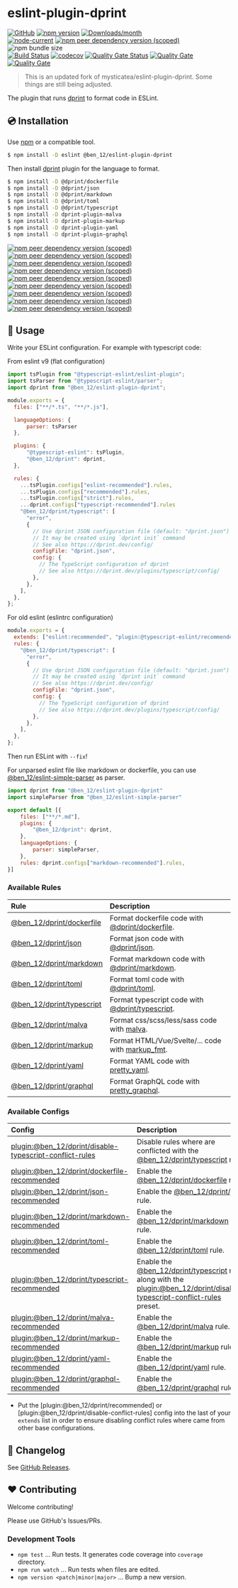# eslint-plugin-dprint

[![GitHub](https://img.shields.io/github/license/ben12/eslint-plugin-dprint)](https://github.com/ben12/eslint-plugin-dprint/blob/master/LICENSE)
[![npm version](https://img.shields.io/npm/v/@ben_12/eslint-plugin-dprint.svg)](https://www.npmjs.com/package/@ben_12/eslint-plugin-dprint)
[![Downloads/month](https://img.shields.io/npm/dm/@ben_12/eslint-plugin-dprint.svg)](http://www.npmtrends.com/@ben_12/eslint-plugin-dprint)\
[![node-current](https://img.shields.io/node/v/%40ben_12%2Feslint-plugin-dprint)](https://nodejs.org)
[![npm peer dependency version (scoped)](https://img.shields.io/npm/dependency-version/%40ben_12%2Feslint-plugin-dprint/peer/eslint)](https://www.npmjs.com/package/eslint)
![npm bundle size](https://img.shields.io/bundlephobia/min/%40ben_12%2Feslint-plugin-dprint)\
[![Build Status](https://github.com/ben12/eslint-plugin-dprint/workflows/CI/badge.svg)](https://github.com/ben12/eslint-plugin-dprint/actions)
[![codecov](https://codecov.io/gh/ben12/eslint-plugin-dprint/branch/master/graph/badge.svg)](https://codecov.io/gh/ben12/eslint-plugin-dprint)
[![Quality Gate Status](https://sonarcloud.io/api/project_badges/measure?project=ben12_eslint-plugin-dprint&metric=alert_status)](https://sonarcloud.io/summary/new_code?id=ben12_eslint-plugin-dprint)
[![Quality Gate](https://sonarcloud.io/api/project_badges/measure?project=ben12_eslint-plugin-dprint&metric=code_smells)](https://sonarcloud.io/dashboard?id=ben12_eslint-plugin-dprint)
[![Quality Gate](https://sonarcloud.io/api/project_badges/measure?project=ben12_eslint-plugin-dprint&metric=vulnerabilities)](https://sonarcloud.io/dashboard?id=ben12_eslint-plugin-dprint)

> This is an updated fork of mysticatea/eslint-plugin-dprint. Some things are still being adjusted.

The plugin that runs [dprint] to format code in ESLint.

## 💿 Installation

Use [npm] or a compatible tool.

```sh
$ npm install -D eslint @ben_12/eslint-plugin-dprint
```

Then install [dprint] plugin for the language to format.

```sh
$ npm install -D @dprint/dockerfile
$ npm install -D @dprint/json
$ npm install -D @dprint/markdown
$ npm install -D @dprint/toml
$ npm install -D @dprint/typescript
$ npm install -D dprint-plugin-malva
$ npm install -D dprint-plugin-markup
$ npm install -D dprint-plugin-yaml
$ npm install -D dprint-plugin-graphql
```

[![npm peer dependency version (scoped)](https://img.shields.io/npm/dependency-version/%40ben_12%2Feslint-plugin-dprint/peer/%40dprint%2Fdockerfile)](https://dprint.dev/plugins/dockerfile/)
[![npm peer dependency version (scoped)](https://img.shields.io/npm/dependency-version/%40ben_12%2Feslint-plugin-dprint/peer/%40dprint%2Fjson)](https://dprint.dev/plugins/json/)
[![npm peer dependency version (scoped)](https://img.shields.io/npm/dependency-version/%40ben_12%2Feslint-plugin-dprint/peer/%40dprint%2Fmarkdown)](https://dprint.dev/plugins/markdown/)
[![npm peer dependency version (scoped)](https://img.shields.io/npm/dependency-version/%40ben_12%2Feslint-plugin-dprint/peer/%40dprint%2Ftoml)](https://dprint.dev/plugins/toml/)
[![npm peer dependency version (scoped)](https://img.shields.io/npm/dependency-version/%40ben_12%2Feslint-plugin-dprint/peer/%40dprint%2Ftypescript)](https://dprint.dev/plugins/typescript/)
[![npm peer dependency version (scoped)](https://img.shields.io/npm/dependency-version/%40ben_12%2Feslint-plugin-dprint/peer/dprint-plugin-malva)](https://dprint.dev/plugins/malva/)
[![npm peer dependency version (scoped)](https://img.shields.io/npm/dependency-version/%40ben_12%2Feslint-plugin-dprint/peer/dprint-plugin-markup)](https://dprint.dev/plugins/markup_fmt/)
[![npm peer dependency version (scoped)](https://img.shields.io/npm/dependency-version/%40ben_12%2Feslint-plugin-dprint/peer/dprint-plugin-yaml)](https://dprint.dev/plugins/pretty_yaml/)
[![npm peer dependency version (scoped)](https://img.shields.io/npm/dependency-version/%40ben_12%2Feslint-plugin-dprint/peer/dprint-plugin-graphql)](https://dprint.dev/plugins/pretty_graphql/)

## 📖 Usage

Write your ESLint configuration. For example with typescript code:

From eslint v9 (flat configuration)

```mjs
import tsPlugin from "@typescript-eslint/eslint-plugin";
import tsParser from "@typescript-eslint/parser";
import dprint from "@ben_12/eslint-plugin-dprint";

module.exports = {
  files: ["**/*.ts", "**/*.js"],

  languageOptions: {
      parser: tsParser
  },

  plugins: {
      "@typescript-eslint": tsPlugin,
      "@ben_12/dprint": dprint,
  },

  rules: {
    ...tsPlugin.configs["eslint-recommended"].rules,
    ...tsPlugin.configs["recommended"].rules,
    ...tsPlugin.configs["strict"].rules,
    ...dprint.configs["typescript-recommended"].rules
    "@ben_12/dprint/typescript": [
      "error",
      {
        // Use dprint JSON configuration file (default: "dprint.json")
        // It may be created using `dprint init` command
        // See also https://dprint.dev/config/
        configFile: "dprint.json",
        config: {
          // The TypeScript configuration of dprint
          // See also https://dprint.dev/plugins/typescript/config/
        },
      },
    ],
  },
};
```

For old eslint (eslintrc configuration)

```js
module.exports = {
  extends: ["eslint:recommended", "plugin:@typescript-eslint/recommended", "plugin:@ben_12/dprint/typescript-recommended"],
  rules: {
    "@ben_12/dprint/typescript": [
      "error",
      {
        // Use dprint JSON configuration file (default: "dprint.json")
        // It may be created using `dprint init` command
        // See also https://dprint.dev/config/
        configFile: "dprint.json",
        config: {
          // The TypeScript configuration of dprint
          // See also https://dprint.dev/plugins/typescript/config/
        },
      },
    ],
  },
};
```

Then run ESLint with `--fix`!

For unparsed eslint file like markdown or dockerfile, you can use [@ben_12/eslint-simple-parser](https://www.npmjs.com/package/@ben_12/eslint-simple-parser) as parser.

```mjs
import dprint from "@ben_12/eslint-plugin-dprint"
import simpleParser from "@ben_12/eslint-simple-parser"

export default [{
    files: ["**/*.md"],
    plugins: {
        "@ben_12/dprint": dprint,
    },
    languageOptions: {
        parser: simpleParser,
    },
    rules: dprint.configs["markdown-recommended"].rules,
}]
```

### Available Rules

| Rule                        | Description                                        |
| :-------------------------- | :------------------------------------------------- |
| [@ben_12/dprint/dockerfile] | Format dockerfile code with [@dprint/dockerfile].  |
| [@ben_12/dprint/json]       | Format json code with [@dprint/json].              |
| [@ben_12/dprint/markdown]   | Format markdown code with [@dprint/markdown].      |
| [@ben_12/dprint/toml]       | Format toml code with [@dprint/toml].              |
| [@ben_12/dprint/typescript] | Format typescript code with [@dprint/typescript].  |
| [@ben_12/dprint/malva]      | Format css/scss/less/sass code with [malva].       |
| [@ben_12/dprint/markup]     | Format HTML/Vue/Svelte/... code with [markup_fmt]. |
| [@ben_12/dprint/yaml]       | Format YAML code with [pretty_yaml].               |
| [@ben_12/dprint/graphql]    | Format GraphQL code with [pretty_graphql].         |

### Available Configs

| Config                                                    | Description                                                                                                                  |
| :-------------------------------------------------------- | :--------------------------------------------------------------------------------------------------------------------------- |
| [plugin:@ben_12/dprint/disable-typescript-conflict-rules] | Disable rules where are conflicted with the [@ben_12/dprint/typescript] rule.                                                |
| [plugin:@ben_12/dprint/dockerfile-recommended]            | Enable the [@ben_12/dprint/dockerfile] rule.                                                                                 |
| [plugin:@ben_12/dprint/json-recommended]                  | Enable the [@ben_12/dprint/json] rule.                                                                                       |
| [plugin:@ben_12/dprint/markdown-recommended]              | Enable the [@ben_12/dprint/markdown] rule.                                                                                   |
| [plugin:@ben_12/dprint/toml-recommended]                  | Enable the [@ben_12/dprint/toml] rule.                                                                                       |
| [plugin:@ben_12/dprint/typescript-recommended]            | Enable the [@ben_12/dprint/typescript] rule along with the [plugin:@ben_12/dprint/disable-typescript-conflict-rules] preset. |
| [plugin:@ben_12/dprint/malva-recommended]                 | Enable the [@ben_12/dprint/malva] rule.                                                                                      |
| [plugin:@ben_12/dprint/markup-recommended]                | Enable the [@ben_12/dprint/markup] rule.                                                                                     |
| [plugin:@ben_12/dprint/yaml-recommended]                  | Enable the [@ben_12/dprint/yaml] rule.                                                                                       |
| [plugin:@ben_12/dprint/graphql-recommended]               | Enable the [@ben_12/dprint/graphql] rule.                                                                                    |

- Put the [plugin:@ben_12/dprint/recommended] or [plugin:@ben_12/dprint/disable-conflict-rules] config into the last of your `extends` list in order to ensure disabling conflict rules where came from other base configurations.

## 📰 Changelog

See [GitHub Releases](https://github.com/ben12/eslint-plugin-dprint/releases).

## ❤️ Contributing

Welcome contributing!

Please use GitHub's Issues/PRs.

### Development Tools

- `npm test` ... Run tests. It generates code coverage into `coverage` directory.
- `npm run watch` ... Run tests when files are edited.
- `npm version <patch|minor|major>` ... Bump a new version.

[dprint]: https://github.com/dprint/dprint
[@dprint/dockerfile]: https://github.com/dprint/dprint-plugin-dockerfile
[@dprint/json]: https://github.com/dprint/dprint-plugin-json
[@dprint/markdown]: https://github.com/dprint/dprint-plugin-markdown
[@dprint/toml]: https://github.com/dprint/dprint-plugin-toml
[@dprint/typescript]: https://github.com/dprint/dprint-plugin-typescript
[malva]: https://github.com/g-plane/malva
[markup_fmt]: https://github.com/g-plane/markup_fmt
[pretty_yaml]: https://github.com/g-plane/pretty_yaml
[pretty_graphql]: https://github.com/g-plane/pretty_graphql
[npm]: https://www.npmjs.com/
[@ben_12/dprint/dockerfile]: docs/rules/dprint-dockerfile.md
[@ben_12/dprint/json]: docs/rules/dprint-json.md
[@ben_12/dprint/markdown]: docs/rules/dprint-markdown.md
[@ben_12/dprint/toml]: docs/rules/dprint-toml.md
[@ben_12/dprint/typescript]: docs/rules/dprint-typescript.md
[@ben_12/dprint/malva]: docs/rules/dprint-malva.md
[@ben_12/dprint/markup]: docs/rules/dprint-markup.md
[@ben_12/dprint/yaml]: docs/rules/dprint-yaml.md
[@ben_12/dprint/graphql]: docs/rules/dprint-graphql.md
[plugin:@ben_12/dprint/disable-typescript-conflict-rules]: https://github.com/ben12/eslint-plugin-dprint/blob/master/lib/configs/disable-typescript-conflict-rules.ts
[plugin:@ben_12/dprint/dockerfile-recommended]: https://github.com/ben12/eslint-plugin-dprint/blob/master/lib/configs/recommended.ts#L3
[plugin:@ben_12/dprint/json-recommended]: https://github.com/ben12/eslint-plugin-dprint/blob/master/lib/configs/recommended.ts#L10
[plugin:@ben_12/dprint/markdown-recommended]: https://github.com/ben12/eslint-plugin-dprint/blob/master/lib/configs/recommended.ts#L17
[plugin:@ben_12/dprint/toml-recommended]: https://github.com/ben12/eslint-plugin-dprint/blob/master/lib/configs/recommended.ts#L24
[plugin:@ben_12/dprint/typescript-recommended]: https://github.com/ben12/eslint-plugin-dprint/blob/master/lib/configs/recommended.ts#L31
[plugin:@ben_12/dprint/malva-recommended]: https://github.com/ben12/eslint-plugin-dprint/blob/master/lib/configs/recommended.ts#L39
[plugin:@ben_12/dprint/markup-recommended]: https://github.com/ben12/eslint-plugin-dprint/blob/master/lib/configs/recommended.ts#L46
[plugin:@ben_12/dprint/yaml-recommended]: https://github.com/ben12/eslint-plugin-dprint/blob/master/lib/configs/recommended.ts#L53
[plugin:@ben_12/dprint/graphql-recommended]: https://github.com/ben12/eslint-plugin-dprint/blob/master/lib/configs/recommended.ts#L60
